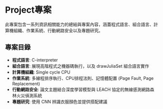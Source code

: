 # Project專案

此專案包含一系列資訊相關能力的總結與專案內容，涵蓋程式語言、組合語言、計算機組織、作業系統、行動網路安全以及專題研究。

## 專案目錄
- **程式語言**: C-interpreter
- **組合語言**: 展現高階程式之機器碼執行，以及 drawJuliaSet 組合語言實作
- **計算機組織**: Single cycle CPU
- **作業系統**: 多線程排序執行、CPU排程法則、記憶體配置 (Page Fault, Page Replacement)
- **行動網路安全**: 論文主題結合深度學習模型與 LEACH 協定的無線感測網路森林火災偵測系統
- **專題研究**: 使用 CNN 辨識衣服顏色並提供搭配建議
